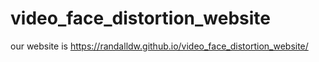 # video_face_distortion_website
our website is 
https://randalldw.github.io/video_face_distortion_website/
